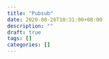 ```yaml
---
title: "Pubsub"
date: 2020-08-26T10:31:00+08:00
description: ""
draft: true
tags: []
categories: []
---
```

